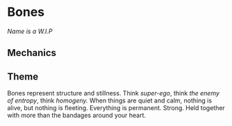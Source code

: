 # Bones
*Name is a W.I.P*

## Mechanics

## Theme
Bones represent structure and stillness. Think *super-ego*, think *the enemy of entropy*, think 
*homogeny.* When things are quiet and calm, nothing is alive, but nothing is fleeting. Everything 
is permanent. Strong. Held together with more than the bandages around your heart.
